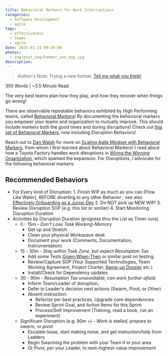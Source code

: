 ```yaml
---
title: Behavioral Markers for Work Interruptions
categories:
  - Software Development
  - agile
tags:
  - effectiveness
  - teams
  - agile
date: 2025-01-21 09:30:00
photos: 
  - img/post_img/hammer_and_egg.jpg
description: 
---
```

> Author's Note: Trying a new format. [Tell me what you think!](mailto:daniel@scheufler.tech)

350 Words | ~3.5 Minute Read

The very best teams plan how they play, and how they recover when things go wrong!

There are observable repeatable behaviors exhibited by High Performing teams, called [Behavioral Markers](https://pubmed.ncbi.nlm.nih.gov/25157188/)!
By documenting the behavioral markers you empower your teams and organization to mutually improve. 
This should include markers both the good times and during disruptions!
Check out [this set of Behavioral Markers](/mature-team-behaviors/), now including Disruption Behaviors!

Reach out to [Dan Walsh](https://www.linkedin.com/in/danwalsh1115/) for more on [Scaling Agile Mindset with Behavioral Markers](https://www.slideshare.net/slideshow/scaling-an-agile-mindset-with-behavioral-marker-systems-2024-03pdf/266681348), from whom I first learned about Behavioral Markers!
I read about how a Toyota Factory handles work disruptions in [Wiring the Winning Organization](https://www.amazon.com/Wiring-Winning-Organization-Slowification-Simplification/dp/1950508420/), which sparked the expansion. 
For Disruptions, I advocate for the following behavioral markers:

## Recommended Behaviors
- For Every kind of Disruption:
		1. Finish WIP as much as you can (Flow Like Water), BEFORE diverting to any other Behavior ;  see also [Effectively Onboarding as a Junior Dev](../onboarding-junior-engineer/)
		2. Do NOT pick up NEW WIP!
		3. Review Disruption SOP (e.g. this list or similar)
		4. Start Monitoring Disruption Duration
- Activities by Disruption Duration (progress thru the List as Timer runs)
	- 0 - 15m - _Don't Lose Task Working-Memory_
		- Get up and Stretch
		- Clean your physical Workspace desk
		- Document your work (Comments, Documentation, Instrumentation)
	- 15 - 30m - _Stay within Task Zone, but expect Resumption Tax_
		- Add some Tests [Given-When-Then](https://en.wikipedia.org/wiki/Given-When-Then) or similar post on testing. 
		- Review/Capture SOP (Your Supported Technologies, Team Working Agreement, Project Charter, [Ramp-up Dossier](https://youtube.com/shorts/nlRNc2YbwR4) etc.)
		- Install/Check for Dependency updates
	- 30 - 90m - _Resumption Tax unavoidable, can work further afield._
		- Inform Team/Leader of disruption, 
		- Defer to Leader's decision next actions (Swarm, Pivot, or Other)
		- Absent instruction:
			- Refactor per best practices, Upgrade core dependencies
			- Review Sprint Goal, and Action Items for this Sprint
			- Process/Self Improvement (Training, read a book, run an experiment)
	- Significant Disruption (e.g. 90m +) - _Work is stalled, prepare to swarm, or pivot_
		- Escalate Issue, start making noise, and get instruction/help from Ladders
		- Begin Swarming the problem with your Team if in your area
		- Or Pivot, per your Leader, to next-highest-value improvement
